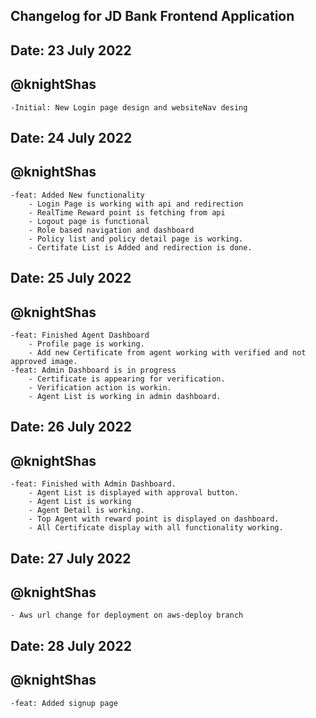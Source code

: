 ## Changelog for JD Bank Frontend Application

## Date: 23 July 2022 
## @knightShas
    -Initial: New Login page design and websiteNav desing

## Date: 24 July 2022 
## @knightShas
    -feat: Added New functionality 
        - Login Page is working with api and redirection
        - RealTime Reward point is fetching from api
        - Logout page is functional
        - Role based navigation and dashboard
        - Policy list and policy detail page is working.
        - Certifate List is Added and redirection is done.

## Date: 25 July 2022 
## @knightShas
    -feat: Finished Agent Dashboard
        - Profile page is working.
        - Add new Certificate from agent working with verified and not approved image.
    -feat: Admin Dashboard is in progress
        - Certificate is appearing for verification.
        - Verification action is workin.
        - Agent List is working in admin dashboard.

## Date: 26 July 2022 
## @knightShas
    -feat: Finished with Admin Dashboard.
        - Agent List is displayed with approval button.
        - Agent List is working
        - Agent Detail is working.
        - Top Agent with reward point is displayed on dashboard.
        - All Certificate display with all functionality working.

## Date: 27 July 2022 
## @knightShas
    - Aws url change for deployment on aws-deploy branch
    
## Date: 28 July 2022 
## @knightShas
    -feat: Added signup page
